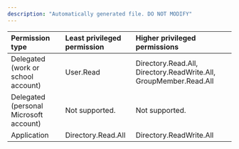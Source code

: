 ```yaml
---
description: "Automatically generated file. DO NOT MODIFY"
---
```


|Permission type|Least privileged permission|Higher privileged permissions|
|:---|:---|:---|
|Delegated (work or school account)|User.Read|Directory.Read.All, Directory.ReadWrite.All, GroupMember.Read.All|
|Delegated (personal Microsoft account)|Not supported.|Not supported.|
|Application|Directory.Read.All|Directory.ReadWrite.All|

